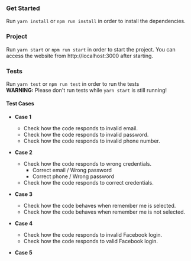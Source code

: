 ### Get Started
Run `yarn install` or `npm run install` in order to install the dependencies.

### Project
Run `yarn start` or `npm run start` in order to start the project.
You can access the website from http://localhost:3000 after starting.

### Tests
Run `yarn test` or `npm run test` in order to run the tests  
**WARNING:** Please don't run tests while `yarn start` is still running!

#### Test Cases

- **Case 1**
  - Check how the code responds to invalid email.  
  - Check how the code responds to invalid password.  
  - Check how the code responds to invalid phone number.

- **Case 2**
  - Check how the code responds to wrong credentials.
    - Correct email / Wrong password
    - Correct phone / Wrong password
  - Check how the code responds to correct credentials.

- **Case 3**
  - Check how the code behaves when remember me is selected.
  - Check how the code behaves when remember me is not selected.

- **Case 4**
  - Check how the code responds to invalid Facebook login.
  - Check how the code responds to valid Facebook login.

- **Case 5**

